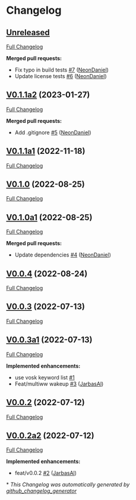 # Changelog

## [Unreleased](https://github.com/OpenVoiceOS/ovos-ww-plugin-vosk/tree/HEAD)

[Full Changelog](https://github.com/OpenVoiceOS/ovos-ww-plugin-vosk/compare/V0.1.1a2...HEAD)

**Merged pull requests:**

- Fix typo in build tests [\#7](https://github.com/OpenVoiceOS/ovos-ww-plugin-vosk/pull/7) ([NeonDaniel](https://github.com/NeonDaniel))
- Update license tests [\#6](https://github.com/OpenVoiceOS/ovos-ww-plugin-vosk/pull/6) ([NeonDaniel](https://github.com/NeonDaniel))

## [V0.1.1a2](https://github.com/OpenVoiceOS/ovos-ww-plugin-vosk/tree/V0.1.1a2) (2023-01-27)

[Full Changelog](https://github.com/OpenVoiceOS/ovos-ww-plugin-vosk/compare/V0.1.1a1...V0.1.1a2)

**Merged pull requests:**

- Add .gitignore [\#5](https://github.com/OpenVoiceOS/ovos-ww-plugin-vosk/pull/5) ([NeonDaniel](https://github.com/NeonDaniel))

## [V0.1.1a1](https://github.com/OpenVoiceOS/ovos-ww-plugin-vosk/tree/V0.1.1a1) (2022-11-18)

[Full Changelog](https://github.com/OpenVoiceOS/ovos-ww-plugin-vosk/compare/V0.1.0...V0.1.1a1)

## [V0.1.0](https://github.com/OpenVoiceOS/ovos-ww-plugin-vosk/tree/V0.1.0) (2022-08-25)

[Full Changelog](https://github.com/OpenVoiceOS/ovos-ww-plugin-vosk/compare/V0.1.0a1...V0.1.0)

## [V0.1.0a1](https://github.com/OpenVoiceOS/ovos-ww-plugin-vosk/tree/V0.1.0a1) (2022-08-25)

[Full Changelog](https://github.com/OpenVoiceOS/ovos-ww-plugin-vosk/compare/V0.0.4...V0.1.0a1)

**Merged pull requests:**

- Update dependencies [\#4](https://github.com/OpenVoiceOS/ovos-ww-plugin-vosk/pull/4) ([NeonDaniel](https://github.com/NeonDaniel))

## [V0.0.4](https://github.com/OpenVoiceOS/ovos-ww-plugin-vosk/tree/V0.0.4) (2022-08-24)

[Full Changelog](https://github.com/OpenVoiceOS/ovos-ww-plugin-vosk/compare/V0.0.3...V0.0.4)

## [V0.0.3](https://github.com/OpenVoiceOS/ovos-ww-plugin-vosk/tree/V0.0.3) (2022-07-13)

[Full Changelog](https://github.com/OpenVoiceOS/ovos-ww-plugin-vosk/compare/V0.0.3a1...V0.0.3)

## [V0.0.3a1](https://github.com/OpenVoiceOS/ovos-ww-plugin-vosk/tree/V0.0.3a1) (2022-07-13)

[Full Changelog](https://github.com/OpenVoiceOS/ovos-ww-plugin-vosk/compare/V0.0.2...V0.0.3a1)

**Implemented enhancements:**

- use vosk keyword list [\#1](https://github.com/OpenVoiceOS/ovos-ww-plugin-vosk/issues/1)
- Feat/multiww wakeup [\#3](https://github.com/OpenVoiceOS/ovos-ww-plugin-vosk/pull/3) ([JarbasAl](https://github.com/JarbasAl))

## [V0.0.2](https://github.com/OpenVoiceOS/ovos-ww-plugin-vosk/tree/V0.0.2) (2022-07-12)

[Full Changelog](https://github.com/OpenVoiceOS/ovos-ww-plugin-vosk/compare/V0.0.2a2...V0.0.2)

## [V0.0.2a2](https://github.com/OpenVoiceOS/ovos-ww-plugin-vosk/tree/V0.0.2a2) (2022-07-12)

[Full Changelog](https://github.com/OpenVoiceOS/ovos-ww-plugin-vosk/compare/ecde463b30d9f62ff33de38e7b832a8a1871100a...V0.0.2a2)

**Implemented enhancements:**

- feat/v0.0.2 [\#2](https://github.com/OpenVoiceOS/ovos-ww-plugin-vosk/pull/2) ([JarbasAl](https://github.com/JarbasAl))



\* *This Changelog was automatically generated by [github_changelog_generator](https://github.com/github-changelog-generator/github-changelog-generator)*
